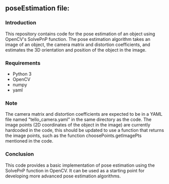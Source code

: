 ## poseEstimation file:

### Introduction
This repository contains code for the pose estimation of an object using OpenCV's SolvePnP function. The pose estimation algorithm takes an image of an object, the camera matrix and distortion coefficients, and estimates the 3D orientation and position of the object in the image.
### Requirements
* Python 3
* OpenCV
* numpy
* yaml

### Note
The camera matrix and distortion coefficients are expected to be in a YAML file named "tello_camera.yaml" in the same directory as the code.
The image points (2D coordinates of the object in the image) are currently hardcoded in the code, this should be updated to use a function that returns the image points, such as the function choosePoints.getImagePts mentioned in the code.

### Conclusion
This code provides a basic implementation of pose estimation using the SolvePnP function in OpenCV. It can be used as a starting point for developing more advanced pose estimation algorithms.
